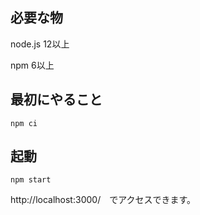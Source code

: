 ## 必要な物

node.js 12以上

npm 6以上

## 最初にやること

```
npm ci
```

## 起動

```
npm start
```
http://localhost:3000/　でアクセスできます。
